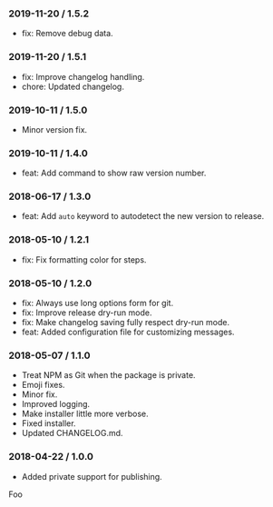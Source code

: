 ### 2019-11-20 / 1.5.2

* fix: Remove debug data.

### 2019-11-20 / 1.5.1

* fix: Improve changelog handling.
* chore: Updated changelog.

### 2019-10-11 / 1.5.0

- Minor version fix.

### 2019-10-11 / 1.4.0

- feat: Add command to show raw version number.

### 2018-06-17 / 1.3.0

- feat: Add `auto` keyword to autodetect the new version to release.

### 2018-05-10 / 1.2.1

- fix: Fix formatting color for steps.

### 2018-05-10 / 1.2.0

- fix: Always use long options form for git.
- fix: Improve release dry-run mode.
- fix: Make changelog saving fully respect dry-run mode.
- feat: Added configuration file for customizing messages.

### 2018-05-07 / 1.1.0

- Treat NPM as Git when the package is private.
- Emoji fixes.
- Minor fix.
- Improved logging.
- Make installer little more verbose.
- Fixed installer.
- Updated CHANGELOG.md.

### 2018-04-22 / 1.0.0

- Added private support for publishing.

Foo

